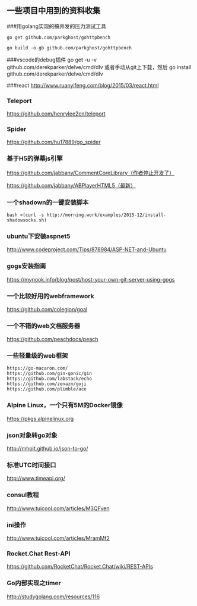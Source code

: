 ## 一些项目中用到的资料收集



###用golang实现的搞并发的压力测试工具

    go get github.com/parkghost/gohttpbench
    
    go build -o gb github.com/parkghost/gohttpbench

###vscode的debug插件
    go get -u -v github.com/derekparker/delve/cmd/dlv 
    或者手动从git上下载，然后
    go install github.com/derekparker/delve/cmd/dlv


###react
http://www.ruanyifeng.com/blog/2015/03/react.html


### Teleport
https://github.com/henrylee2cn/teleport

### Spider
https://github.com/hu17889/go_spider

### 基于H5的弹幕js引擎
https://github.com/jabbany/CommentCoreLibrary（作者停止开发了）

https://github.com/jabbany/ABPlayerHTML5（最新）


### 一个shadown的一键安装脚本

    bash <(curl -s http://morning.work/examples/2015-12/install-shadowsocks.sh)

### ubuntu下安装aspnet5
http://www.codeproject.com/Tips/878984/ASP-NET-and-Ubuntu

### gogs安装指南
https://mynook.info/blog/post/host-your-own-git-server-using-gogs

### 一个比较好用的webframework
https://github.com/colegion/goal

### 一个不错的web文档服务器
https://github.com/peachdocs/peach


### 一些轻量级的web框架

    https://go-macaron.com/
    https://github.com/gin-gonic/gin
    https://github.com/labstack/echo
    https://github.com/zenazn/goji
    https://github.com/plimble/ace


### Alpine Linux，一个只有5M的Docker镜像
https://pkgs.alpinelinux.org

### json对象转go对象
http://mholt.github.io/json-to-go/


### 标准UTC时间接口
http://www.timeapi.org/

### consul教程
http://www.tuicool.com/articles/M3QFven

### ini操作
http://www.tuicool.com/articles/MramMf2


### Rocket.Chat Rest-API
https://github.com/RocketChat/Rocket.Chat/wiki/REST-APIs

### Go内部实现之timer
http://studygolang.com/resources/116
